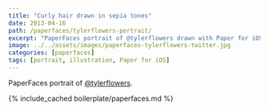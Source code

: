 ```yaml
---
title: "Curly hair drawn in sepia tones"
date: 2013-04-16
path: /paperfaces/tylerflowers-portrait/
excerpt: "PaperFaces portrait of @tylerflowers drawn with Paper for iOS on an iPad."
image: ../../assets/images/paperfaces-tylerflowers-twitter.jpg
categories: [paperfaces]
tags: [portrait, illustration, Paper for iOS]
---
```


PaperFaces portrait of [@tylerflowers](https://twitter.com/tylerflowers).

{% include_cached boilerplate/paperfaces.md %}
